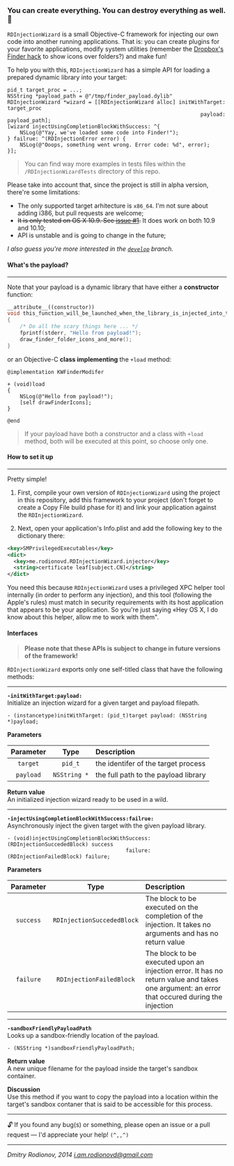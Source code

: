 ### You can create everything. You can destroy everything as well. 💉

`RDInjectionWizard` is a small Objective-C framework for injecting our own code into another running applications. That is: you can create plugins for your favorite applications, modify system utilities (remember the [Dropbox's Finder hack](http://stackoverflow.com/questions/8380562/) to show icons over folders?) and make fun!  

To help you with this, `RDInjectionWizard` has a simple API for loading a prepared dynamic library into your target:  

```objc
pid_t target_proc = ...;
NSString *payload_path = @"/tmp/finder_payload.dylib"
RDInjectionWizard *wizard = [[RDInjectionWizard alloc] initWithTarget: target_proc
                                                              payload: payload_path];
[wizard injectUsingCompletionBlockWithSuccess: ^{
    NSLog(@"Yay, we've loaded some code into Finder!");
} failrue: ^(RDInjectionError error) {
    NSLog(@"Ooops, something went wrong. Error code: %d", error);
}];
```
> You can find way more examples in tests files within the `/RDInjectionWizardTests` directory of this repo.  

Please take into account that, since the project is still in alpha version, there're some limitations:  
* The only supported target arhitecture is `x86_64`. I'm not sure about adding i386, but pull requests are welcome;  
* ~~It is only tested on OS X 10.9. See [issue #1](https://github.com/rodionovd/RDInjectionWizard/issues/1).~~ It does work on both 10.9 and 10.10;    
* API is unstable and is going to change in the future;  

*I also guess you're more interested in the [`develop`](https://github.com/rodionovd/RDInjectionWizard/tree/develop) branch.*  

#### What's the payload?
-----
Note that your payload is a dynamic library that have either a **constructor** function:  
```cpp
__attribute__((constructor))
void this_function_will_be_launched_when_the_library_is_injected_into_target_process(void)
{
    /* Do all the scary things here ... */
    fprintf(stderr, "Hello from payload!");
    draw_finder_folder_icons_and_more();
}
```
or an Objective-C **class implementing** the `+load` method:  

```objc
@implementation KWFinderModifer

+ (void)load
{
    NSLog(@"Hello from payload!");
    [self drawFinderIcons];
}

@end
```

> If your payload have both a constructor and a class with `+load` method, both will be executed at this point, so choose only one.
 
#### How to set it up  
------  
Pretty simple!  

1. First, compile your own version of `RDInjectionWizard` using the project in this repository, add this framework to your project (don't forget to create a Copy File build phase for it) and link your application against the `RDInjectionWizard`.

2. Next, open your application's Info.plist and add the following key to the dictionary there:  

  ```xml
  <key>SMPrivilegedExecutables</key>
  <dict>
    <key>me.rodionovd.RDInjectionWizard.injector</key>
    <string>certificate leaf[subject.CN]</string>
  </dict>
  ```  
You need this because `RDInjectionWizard` uses a privileged XPC helper tool internally (in order to perform any injection), and this tool (following the Apple's rules) must match in security requirements with its host application that appears to be your application. So you're just saying «Hey OS X, I do know about this helper, allow me to work with them".   

#### Interfaces  

> **Please note that these APIs is subject to change in future versions of the framework!**  

`RDInjectionWizard` exports only one self-titled class that have the following methods:  

-----
**`-initWithTarget:payload:`**  
Initialize an injection wizard for a given target and payload filepath.  
```objc
- (instancetype)initWithTarget: (pid_t)target payload: (NSString *)payload;
```  
**Parameters**   

Parameter   | Type | Description  
 :--------: | :-----------: | :----------  
 `target`   | `pid_t` | the identifer of the target process   
 `payload`  | `NSString *` | the full path to the payload library  
  
**Return value**  
An initialized injection wizard ready to be used in a wild.  

-----
**`-injectUsingCompletionBlockWithSuccess:failrue:`**  
Asynchronously inject the given target with the given payload library.

```objc
- (void)injectUsingCompletionBlockWithSuccess: (RDInjectionSuccededBlock) success
                                      failure: (RDInjectionFailedBlock) failure;
```

**Parameters**  

Parameter   | Type | Description  
 :--------: | :-----------: | :----------  
 `success`   | `RDInjectionSuccededBlock` | The block to be executed on the completion of the injection. It takes no arguments and has no return value    
 `failure`   | `RDInjectionFailedBlock` | The block to be executed upon an injection error. It has no return value and takes one argument: an error that occured during the injection  

-----
**`-sandboxFriendlyPayloadPath`**  
Looks up a sandbox-friendly location of the payload.  

```objc
- (NSString *)sandboxFriendlyPayloadPath;
```

**Return value**  
A new unique filename for the payload inside the target's sandbox container.

**Discussion**  
Use this method if you want to copy the payload into a location within the target's sandbox contaner that is said to be accessible for this process.



------
🔓
If you found any bug(s) or something, please open an issue or a pull request — I'd appreciate your help! `(^,,^)`

------

*Dmitry Rodionov, 2014*
*i.am.rodionovd@gmail.com*
